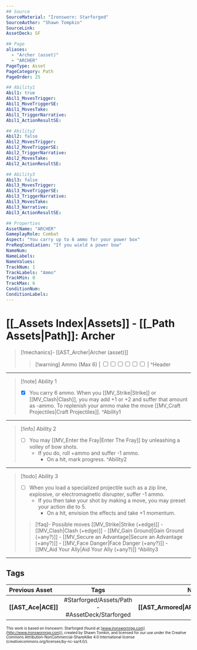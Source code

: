 ```yaml
---
## Source
SourceMaterial: "Ironsworn: Starforged"
SourceAuthor: "Shawn Tompkin"
SourceLink: 
AssetDeck: SF

## Page
aliases:
  - "Archer (asset)"
  - "ARCHER"
PageType: Asset
PageCategory: Path
PageOrder: 25

## Ability1
Abil1: true
Abil1_MovesTrigger:
Abil1_MoveTriggerSE: 
Abil1_MovesTake:
Abil1_TriggerNarrative:
Abil1_ActionResultSE:

## Ability2
Abil2: false
Abil2_MovesTrigger:
Abil2_MoveTriggerSE:
Abil2_TriggerNarrative:
Abil2_MovesTake:
Abil2_ActionResultSE:

## Ability3
Abil3: false
Abil3_MovesTrigger:
Abil3_MoveTriggerSE:
Abil3_TriggerNarrative:
Abil3_MovesTake:
Abil3_Narrative:
Abil3_ActionResultSE:

## Properties
AssetName: "ARCHER"
GameplayRole: Combat
Aspect: "You carry up to 6 ammo for your power box"
PreReqCondiation: "If you wield a power bow"
NameNum:
NameLabels:
NameValues:
TrackNum: 1
TrackLabels: "Ammo"
TrackMin: 0
TrackMax: 6
ConditionNum:
ConditionLabels:
---
```

# [[_Assets Index|Assets]] - [[_Path Assets|Path]]: Archer
> [!mechanics]- [[AST_Archer|Archer (asset)]]
> > [!warning] Ammo (Max 6) | <input type="checkbox" /><input type="checkbox" /><input type="checkbox" /><input type="checkbox" /><input type="checkbox" /><input type="checkbox" /> | ^Header
___
> [!note] Ability 1
> - [x] You carry 6 ammo. When you [[MV_Strike|Strike]] or [[MV_Clash|Clash]], you may add +1 or +2 and suffer that amount as -ammo. To replenish your ammo make the move [[MV_Craft Projectiles|Craft Projectiles]]. ^Ability1
___
> [!info] Ability 2
> - [ ] You may [[MV_Enter the Fray|Enter The Fray]] by unleashing a volley of bow shots. 
> 	- If you do, roll +ammo and suffer -1 ammo.
> 		- On a hit, mark progress. ^Ability2
___
> [!todo] Ability 3
> - [ ] When you load a specialized projectile such as a zip line, explosive, or electromagnetic disrupter, suffer -1 ammo. 
> 	- If you then take your shot by making a move, you may preset your action die to 5. 
> 		- On a hit, envision the effects and take +1 momentum.
> >[!faq]- Possible moves
> >	[[MV_Strike|Strike (+edge)]] - [[MV_Clash|Clash (+edge)]] - [[MV_Gain Ground|Gain Ground (+any?)]] - [[MV_Secure an Advantage|Secure an Advantage (+any?)]] - [[MV_Face Danger|Face Danger (+any?)]] - [[MV_Aid Your Ally|Aid Your Ally (+any?)]] ^Ability3
___

## Tags
| Previous Asset | Tags | Next Asset |
| :--- | :---: | ---: |
| **[[AST_Ace\|ACE]]** | #Starforged/Assets/Path - #AssetDeck/Starforged | **[[AST_Armored\|ARMORED]]** |

<font size=-2>This work is based on Ironsworn: Starforged (found at [www.ironswornrpg.com](http://www.ironswornrpg.com)), created by Shawn Tomkin, and licensed for our use under the Creative Commons Attribution-NonCommercial-ShareAlike 4.0 International license  (creativecommons.org/licenses/by-nc-sa/4.0/).</font>